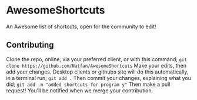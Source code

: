 # AwesomeShortcuts
An Awesome list of shortcuts, open for the community to edit!

## Contributing
Clone the repo, online, via your preferred client, or with this command;
`git clone https://github.com/Natfan/AwesomeShortcuts`
Make your edits, then add your changes. Desktop clients or githubs site will do this automatically, in a terminal run;
`git add .`
Then commit your changes, explaining what you did;
`git add -m "added shortcuts for program y"`
Then make a pull request! You'll be notified when we merge your contribution.
